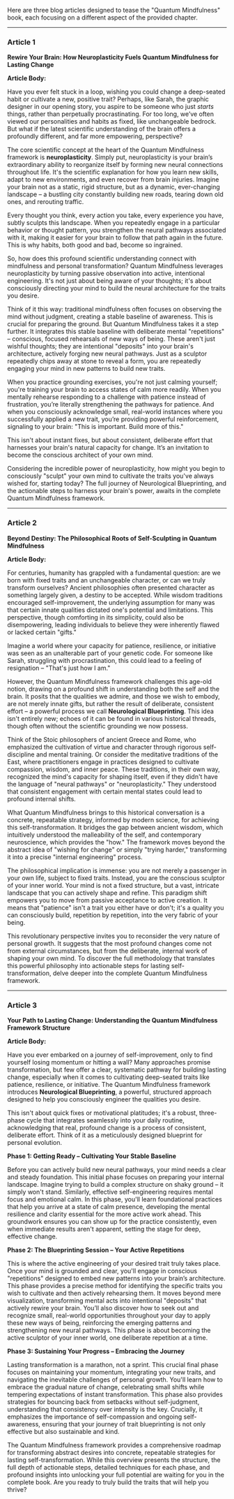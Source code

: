 Here are three blog articles designed to tease the "Quantum Mindfulness" book, each focusing on a different aspect of the provided chapter.

---

### Article 1

 **Rewire Your Brain: How Neuroplasticity Fuels Quantum Mindfulness for Lasting Change**

**Article Body:**

Have you ever felt stuck in a loop, wishing you could change a deep-seated habit or cultivate a new, positive trait? Perhaps, like Sarah, the graphic designer in our opening story, you aspire to be someone who just *starts* things, rather than perpetually procrastinating. For too long, we’ve often viewed our personalities and habits as fixed, like unchangeable bedrock. But what if the latest scientific understanding of the brain offers a profoundly different, and far more empowering, perspective?

The core scientific concept at the heart of the Quantum Mindfulness framework is **neuroplasticity**. Simply put, neuroplasticity is your brain’s extraordinary ability to reorganize itself by forming new neural connections throughout life. It's the scientific explanation for how you learn new skills, adapt to new environments, and even recover from brain injuries. Imagine your brain not as a static, rigid structure, but as a dynamic, ever-changing landscape – a bustling city constantly building new roads, tearing down old ones, and rerouting traffic.

Every thought you think, every action you take, every experience you have, subtly sculpts this landscape. When you repeatedly engage in a particular behavior or thought pattern, you strengthen the neural pathways associated with it, making it easier for your brain to follow that path again in the future. This is why habits, both good and bad, become so ingrained.

So, how does this profound scientific understanding connect with mindfulness and personal transformation? Quantum Mindfulness leverages neuroplasticity by turning passive observation into active, intentional engineering. It's not just about being aware of your thoughts; it's about consciously directing your mind to build the neural architecture for the traits you desire.

Think of it this way: traditional mindfulness often focuses on observing the mind without judgment, creating a stable baseline of awareness. This is crucial for preparing the ground. But Quantum Mindfulness takes it a step further. It integrates this stable baseline with deliberate mental "repetitions" – conscious, focused rehearsals of new ways of being. These aren't just wishful thoughts; they are intentional "deposits" into your brain's architecture, actively forging new neural pathways. Just as a sculptor repeatedly chips away at stone to reveal a form, you are repeatedly engaging your mind in new patterns to build new traits.

When you practice grounding exercises, you're not just calming yourself; you're training your brain to access states of calm more readily. When you mentally rehearse responding to a challenge with patience instead of frustration, you’re literally strengthening the pathways for patience. And when you consciously acknowledge small, real-world instances where you successfully applied a new trait, you’re providing powerful reinforcement, signaling to your brain: "This is important. Build more of this."

This isn't about instant fixes, but about consistent, deliberate effort that harnesses your brain's natural capacity for change. It’s an invitation to become the conscious architect of your own mind.

Considering the incredible power of neuroplasticity, how might you begin to consciously "sculpt" your own mind to cultivate the traits you've always wished for, starting today? The full journey of Neurological Blueprinting, and the actionable steps to harness your brain's power, awaits in the complete Quantum Mindfulness framework.

---

### Article 2

 **Beyond Destiny: The Philosophical Roots of Self-Sculpting in Quantum Mindfulness**

**Article Body:**

For centuries, humanity has grappled with a fundamental question: are we born with fixed traits and an unchangeable character, or can we truly transform ourselves? Ancient philosophies often presented character as something largely given, a destiny to be accepted. While wisdom traditions encouraged self-improvement, the underlying assumption for many was that certain innate qualities dictated one's potential and limitations. This perspective, though comforting in its simplicity, could also be disempowering, leading individuals to believe they were inherently flawed or lacked certain "gifts."

Imagine a world where your capacity for patience, resilience, or initiative was seen as an unalterable part of your genetic code. For someone like Sarah, struggling with procrastination, this could lead to a feeling of resignation – "That's just how I am."

However, the Quantum Mindfulness framework challenges this age-old notion, drawing on a profound shift in understanding both the self and the brain. It posits that the qualities we admire, and those we wish to embody, are not merely innate gifts, but rather the result of deliberate, consistent effort – a powerful process we call **Neurological Blueprinting**. This idea isn't entirely new; echoes of it can be found in various historical threads, though often without the scientific grounding we now possess.

Think of the Stoic philosophers of ancient Greece and Rome, who emphasized the cultivation of virtue and character through rigorous self-discipline and mental training. Or consider the meditative traditions of the East, where practitioners engage in practices designed to cultivate compassion, wisdom, and inner peace. These traditions, in their own way, recognized the mind's capacity for shaping itself, even if they didn't have the language of "neural pathways" or "neuroplasticity." They understood that consistent engagement with certain mental states could lead to profound internal shifts.

What Quantum Mindfulness brings to this historical conversation is a concrete, repeatable strategy, informed by modern science, for achieving this self-transformation. It bridges the gap between ancient wisdom, which intuitively understood the malleability of the self, and contemporary neuroscience, which provides the "how." The framework moves beyond the abstract idea of "wishing for change" or simply "trying harder," transforming it into a precise "internal engineering" process.

The philosophical implication is immense: you are not merely a passenger in your own life, subject to fixed traits. Instead, you are the conscious sculptor of your inner world. Your mind is not a fixed structure, but a vast, intricate landscape that you can actively shape and refine. This paradigm shift empowers you to move from passive acceptance to active creation. It means that "patience" isn't a trait you either have or don't; it's a quality you can consciously build, repetition by repetition, into the very fabric of your being.

This revolutionary perspective invites you to reconsider the very nature of personal growth. It suggests that the most profound changes come not from external circumstances, but from the deliberate, internal work of shaping your own mind. To discover the full methodology that translates this powerful philosophy into actionable steps for lasting self-transformation, delve deeper into the complete Quantum Mindfulness framework.

---

### Article 3

 **Your Path to Lasting Change: Understanding the Quantum Mindfulness Framework Structure**

**Article Body:**

Have you ever embarked on a journey of self-improvement, only to find yourself losing momentum or hitting a wall? Many approaches promise transformation, but few offer a clear, systematic pathway for building lasting change, especially when it comes to cultivating deep-seated traits like patience, resilience, or initiative. The Quantum Mindfulness framework introduces **Neurological Blueprinting**, a powerful, structured approach designed to help you consciously engineer the qualities you desire.

This isn't about quick fixes or motivational platitudes; it's a robust, three-phase cycle that integrates seamlessly into your daily routine, acknowledging that real, profound change is a process of consistent, deliberate effort. Think of it as a meticulously designed blueprint for personal evolution.

**Phase 1: Getting Ready – Cultivating Your Stable Baseline**

Before you can actively build new neural pathways, your mind needs a clear and steady foundation. This initial phase focuses on preparing your internal landscape. Imagine trying to build a complex structure on shaky ground – it simply won't stand. Similarly, effective self-engineering requires mental focus and emotional calm. In this phase, you'll learn foundational practices that help you arrive at a state of calm presence, developing the mental resilience and clarity essential for the more active work ahead. This groundwork ensures you can show up for the practice consistently, even when immediate results aren't apparent, setting the stage for deep, effective change.

**Phase 2: The Blueprinting Session – Your Active Repetitions**

This is where the active engineering of your desired trait truly takes place. Once your mind is grounded and clear, you'll engage in conscious "repetitions" designed to embed new patterns into your brain’s architecture. This phase provides a precise method for identifying the specific traits you wish to cultivate and then actively rehearsing them. It moves beyond mere visualization, transforming mental acts into intentional "deposits" that actively rewire your brain. You’ll also discover how to seek out and recognize small, real-world opportunities throughout your day to apply these new ways of being, reinforcing the emerging patterns and strengthening new neural pathways. This phase is about becoming the active sculptor of your inner world, one deliberate repetition at a time.

**Phase 3: Sustaining Your Progress – Embracing the Journey**

Lasting transformation is a marathon, not a sprint. This crucial final phase focuses on maintaining your momentum, integrating your new traits, and navigating the inevitable challenges of personal growth. You'll learn how to embrace the gradual nature of change, celebrating small shifts while tempering expectations of instant transformation. This phase also provides strategies for bouncing back from setbacks without self-judgment, understanding that consistency over intensity is the key. Crucially, it emphasizes the importance of self-compassion and ongoing self-awareness, ensuring that your journey of trait blueprinting is not only effective but also sustainable and kind.

The Quantum Mindfulness framework provides a comprehensive roadmap for transforming abstract desires into concrete, repeatable strategies for lasting self-transformation. While this overview presents the structure, the full depth of actionable steps, detailed techniques for each phase, and profound insights into unlocking your full potential are waiting for you in the complete book. Are you ready to truly build the traits that will help you thrive?